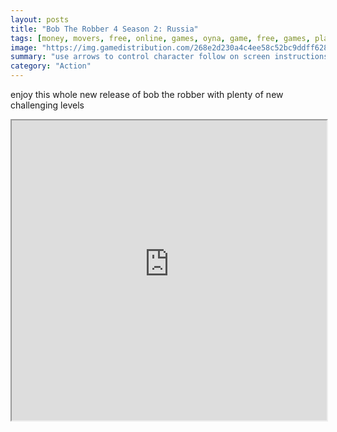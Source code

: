 ```yaml
---
layout: posts
title: "Bob The Robber 4 Season 2: Russia"
tags: [money, movers, free, online, games, oyna, game, free, games, play, play, games]
image: "https://img.gamedistribution.com/268e2d230a4c4ee58c52bc9ddff62838.jpg"
summary: "use arrows to control character follow on screen instructions to use gadgets  free online games oyna game free games play play games"
category: "Action"
---
```


enjoy this whole new release of bob the robber with plenty of new challenging levels

<iframe width="100%" height="480px;" src="https://html5.gamedistribution.com/268e2d230a4c4ee58c52bc9ddff62838/"></iframe>